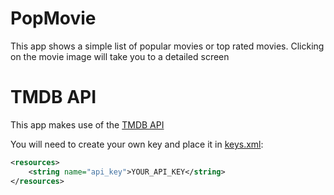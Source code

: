 # PopMovie

This app shows a simple list of popular movies or top rated movies. Clicking on the movie image will take you to a detailed screen

# TMDB API

This app makes use of the [TMDB API](https://www.themoviedb.org/documentation/api)

You will need to create your own key and place it in [keys.xml](https://github.com/markdroid4/PopMovie/blob/master/app/src/main/res/values/keys.xml):

```xml
<resources>
    <string name="api_key">YOUR_API_KEY</string>
</resources>
```

